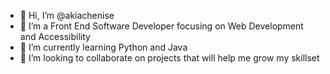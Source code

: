 - 👋 Hi, I’m @akiachenise
- 👀 I’m a Front End Software Developer focusing on Web Development and Accessibility 
- 🌱 I’m currently learning Python and Java
- 💞️ I’m looking to collaborate on projects that will help me grow my skillset


<!---
akiachenise/akiachenise is a ✨ special ✨ repository because its `README.md` (this file) appears on your GitHub profile.
You can click the Preview link to take a look at your changes.
--->
